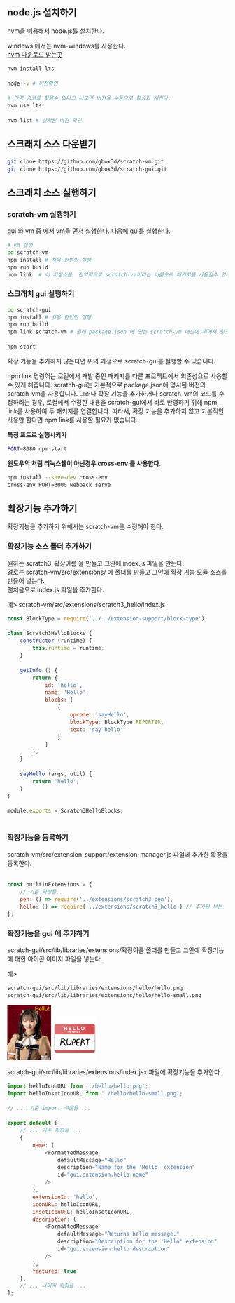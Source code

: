 ## node.js 설치하기

nvm을 이용해서 node.js를 설치한다.  

windows 에서는 nvm-windows를 사용한다.  
[nvm 다운로드 받는곳](https://github.com/coreybutler/nvm-windows/releases)

```bash
nvm install lts

node -v # 버전확인

# 만약 경로를 찾을수 없다고 나오면 버전을 수동으로 활성화 시킨다.
nvm use lts

nvm list # 설치된 버전 확인
```


## 스크래치 소스 다운받기

```bash
git clone https://github.com/gbox3d/scratch-vm.git
git clone https://github.com/gbox3d/scratch-gui.git

```

## 스크래치 소스 실행하기

### scratch-vm 실행하기

gui 와 vm 중 에서 vm을 먼저 실행한다. 다음에 gui를 실행한다.   

```bash
# vm 실행
cd scratch-vm
npm install # 처음 한번만 실행
npm run build 
nom link  # 이 저장소를  전역적으로 scratch-vm이라는 이름으로 패키지를 사용힐수 있게 한다.
```

### 스크래치 gui 실행하기

```bash
cd scratch-gui
npm install # 처음 한번만 실행
npm run build
npm link scratch-vm # 원래 package.json 에 있는 scratch-vm 대신에 위에서 링크한 패키지(scratch-vm)를 사용하게 한다. 

npm start
```
확장 기능을 추가하지 않는다면 위의 과정으로 scratch-gui를 실행할 수 있습니다.   

npm link 명령어는 로컬에서 개발 중인 패키지를 다른 프로젝트에서 의존성으로 사용할 수 있게 해줍니다. scratch-gui는 기본적으로 package.json에 명시된 버전의 scratch-vm을 사용합니다. 그러나 확장 기능을 추가하거나 scratch-vm의 코드를 수정하려는 경우, 로컬에서 수정한 내용을 scratch-gui에서 바로 반영하기 위해 npm link를 사용하여 두 패키지를 연결합니다. 따라서, 확장 기능을 추가하지 않고 기본적인 사용만 한다면 npm link를 사용할 필요가 없습니다.


**특정 포트로 실행시키기**  
```bash
PORT=8080 npm start
```
**윈도우의 처럼 리눅스쉘이 아닌경우 cross-env 를 사용한다.**  
```bash
npm install --save-dev cross-env
cross-env PORT=3000 webpack serve
```

## 확장기능 추가하기

확장기능을 추가하기 위해서는 scratch-vm을 수정해야 한다.  

### 확장기능 소스 폴더 추가하기  

원하는 scratch3_확장이름 을 만들고 그안에 index.js 파일을 만든다.  
경로는 scratch-vm/src/extensions/ 에 폴더를 만들고 그안에 확장 기능 모듈 소스를 만들어 넣는다.  
맨처음으로 index.js 파일을 추가한다.    

예>
scratch-vm/src/extensions/scratch3_hello/index.js

```javascript
const BlockType = require('../../extension-support/block-type');

class Scratch3HelloBlocks {
    constructor (runtime) {
        this.runtime = runtime;
    }

    getInfo () {
        return {
            id: 'hello',
            name: 'Hello',
            blocks: [
                {
                    opcode: 'sayHello',
                    blockType: BlockType.REPORTER,
                    text: 'say hello'
                }
            ]
        };
    }

    sayHello (args, util) {
        return 'hello';
    }
}

module.exports = Scratch3HelloBlocks;
    
```

### 확장기능을 등록하기
scratch-vm/src/extension-support/extension-manager.js 파일에 추가한 확장을 등록한다.  

```javascript

const builtinExtensions = {
    // 기존 확장들...
    pen: () => require('../extensions/scratch3_pen'),
    hello: () => require('../extensions/scratch3_hello') // 추가된 부분
};

```

### 확장기능을 gui 에 추가하기

scratch-gui/src/lib/libraries/extensions/확장이름 폴더를 만들고 그안에 확장기능에 대한 아이콘 이미지 파일을 넣는다.  

예>
```txt
scratch-gui/src/lib/libraries/extensions/hello/hello.png
scratch-gui/src/lib/libraries/extensions/hello/hello-small.png
```
<img src="./hello_extension/gui/hello/hello.png" width=100 />
<img src="./hello_extension/gui/hello/hello-small.png" width=100 />



scratch-gui/src/lib/libraries/extensions/index.jsx 파일에 확장기능을 추가한다.   

```javascript
import helloIconURL from './hello/hello.png';
import helloInsetIconURL from './hello/hello-small.png';

// ... 기존 import 구문들 ...

export default [
    // ... 기존 확장들 ...
    {
        name: (
            <FormattedMessage
                defaultMessage="Hello"
                description="Name for the 'Hello' extension"
                id="gui.extension.hello.name"
            />
        ),
        extensionId: 'hello',
        iconURL: helloIconURL,
        insetIconURL: helloInsetIconURL,
        description: (
            <FormattedMessage
                defaultMessage="Returns hello message."
                description="Description for the 'Hello' extension"
                id="gui.extension.hello.description"
            />
        ),
        featured: true
    },
    // ... 나머지 확장들 ...
];

```
